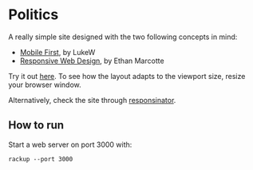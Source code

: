 # Politics

A really simple site designed with the two following concepts in mind:

* [Mobile First](http://static.lukew.com/MobileFirst_LukeW.pdf), by LukeW
* [Responsive Web Design](http://www.alistapart.com/articles/responsive-web-design/), by Ethan Marcotte

Try it out [here](http://politica-no-reino-animal.heroku.com/). To see how the layout adapts to the viewport size, resize your browser window.

Alternatively, check the site through [responsinator](http://www.responsinator.com/?scroll=ext&url=politica-no-reino-animal.heroku.com).

## How to run

Start a web server on port 3000 with:

    rackup --port 3000